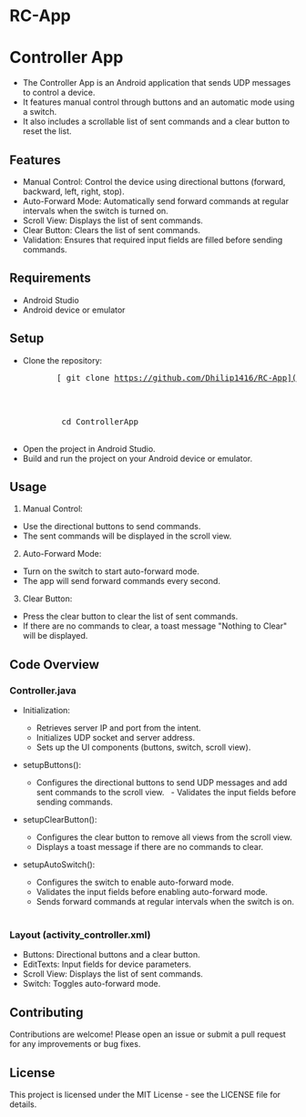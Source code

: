 # RC-App
# Controller App
  - The Controller App is an Android application that sends UDP messages to control a device. 
  - It features manual control through buttons and an automatic mode using a switch.
  - It also includes a scrollable list of sent commands and a clear button to reset the list.

## Features
  - Manual Control: Control the device using directional buttons (forward, backward, left, right, stop).
  - Auto-Forward Mode: Automatically send forward commands at regular intervals when the switch is turned on.
  - Scroll View: Displays the list of sent commands.
  - Clear Button: Clears the list of sent commands.
  - Validation: Ensures that required input fields are filled before sending commands.
    
## Requirements
- Android Studio
- Android device or emulator
  
## Setup
  - Clone the repository:
     <pre>
      [ git clone https://github.com/Dhilip1416/RC-App](https://github.com/Dhilip1416/RC_Application.git)
     </pre>
     <pre>
       cd ControllerApp
     </pre>
      
  - Open the project in Android Studio.
  - Build and run the project on your Android device or emulator.

## Usage
  1. Manual Control:
  - Use the directional buttons to send commands.
  - The sent commands will be displayed in the scroll view.
  2. Auto-Forward Mode:
  - Turn on the switch to start auto-forward mode.
  - The app will send forward commands every second.
  3. Clear Button:
  - Press the clear button to clear the list of sent commands.
  - If there are no commands to clear, a toast message "Nothing to Clear" will be displayed.
    
## Code Overview
### Controller.java
  - Initialization:
    - Retrieves server IP and port from the intent.
    - Initializes UDP socket and server address.
    - Sets up the UI components (buttons, switch, scroll view).

  - setupButtons():
    - Configures the directional buttons to send UDP messages and add sent commands to the scroll view.
    - Validates the input fields before sending commands.
      
  - setupClearButton():
    - Configures the clear button to remove all views from the scroll view.
    - Displays a toast message if there are no commands to clear.

  - setupAutoSwitch():
    - Configures the switch to enable auto-forward mode.
    - Validates the input fields before enabling auto-forward mode.
    - Sends forward commands at regular intervals when the switch is on.
      
### Layout (activity_controller.xml)
  - Buttons: Directional buttons and a clear button.
  - EditTexts: Input fields for device parameters.
  - Scroll View: Displays the list of sent commands.
  - Switch: Toggles auto-forward mode.
    
## Contributing
Contributions are welcome! Please open an issue or submit a pull request for any improvements or bug fixes.

## License
This project is licensed under the MIT License - see the LICENSE file for details.
